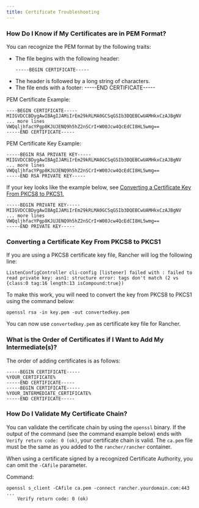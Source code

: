 ```yaml
---
title: Certificate Troubleshooting
---
```


<head>
  <link rel="canonical" href="https://ranchermanager.docs.rancher.com/getting-started/installation-and-upgrade/other-installation-methods/rancher-on-a-single-node-with-docker/certificate-troubleshooting"/>
</head>

### How Do I Know if My Certificates are in PEM Format?

You can recognize the PEM format by the following traits:

- The file begins with the following header:
    ```
    -----BEGIN CERTIFICATE-----
    ```
- The header is followed by a long string of characters.
- The file ends with a footer:
  -----END CERTIFICATE-----

PEM Certificate Example:

```
----BEGIN CERTIFICATE-----
MIIGVDCCBDygAwIBAgIJAMiIrEm29kRLMA0GCSqGSIb3DQEBCwUAMHkxCzAJBgNV
... more lines
VWQqljhfacYPgp8KJUJENQ9h5hZ2nSCrI+W00Jcw4QcEdCI8HL5wmg==
-----END CERTIFICATE-----
```

PEM Certificate Key Example:

```
-----BEGIN RSA PRIVATE KEY-----
MIIGVDCCBDygAwIBAgIJAMiIrEm29kRLMA0GCSqGSIb3DQEBCwUAMHkxCzAJBgNV
... more lines
VWQqljhfacYPgp8KJUJENQ9h5hZ2nSCrI+W00Jcw4QcEdCI8HL5wmg==
-----END RSA PRIVATE KEY-----
```

If your key looks like the example below, see [Converting a Certificate Key From PKCS8 to PKCS1.](#converting-a-certificate-key-from-pkcs8-to-pkcs1)

```
-----BEGIN PRIVATE KEY-----
MIIGVDCCBDygAwIBAgIJAMiIrEm29kRLMA0GCSqGSIb3DQEBCwUAMHkxCzAJBgNV
... more lines
VWQqljhfacYPgp8KJUJENQ9h5hZ2nSCrI+W00Jcw4QcEdCI8HL5wmg==
-----END PRIVATE KEY-----
```

### Converting a Certificate Key From PKCS8 to PKCS1

If you are using a PKCS8 certificate key file, Rancher will log the following line:

```
ListenConfigController cli-config [listener] failed with : failed to read private key: asn1: structure error: tags don't match (2 vs {class:0 tag:16 length:13 isCompound:true})
```

To make this work, you will need to convert the key from PKCS8 to PKCS1 using the command below:

```
openssl rsa -in key.pem -out convertedkey.pem
```

You can now use `convertedkey.pem` as certificate key file for Rancher.

### What is the Order of Certificates if I Want to Add My Intermediate(s)?

The order of adding certificates is as follows:

```
-----BEGIN CERTIFICATE-----
%YOUR_CERTIFICATE%
-----END CERTIFICATE-----
-----BEGIN CERTIFICATE-----
%YOUR_INTERMEDIATE_CERTIFICATE%
-----END CERTIFICATE-----
```

### How Do I Validate My Certificate Chain?

You can validate the certificate chain by using the `openssl` binary. If the output of the command (see the command example below) ends with `Verify return code: 0 (ok)`, your certificate chain is valid. The `ca.pem` file must be the same as you added to the `rancher/rancher` container.

When using a certificate signed by a recognized Certificate Authority, you can omit the `-CAfile` parameter.

Command:

```
openssl s_client -CAfile ca.pem -connect rancher.yourdomain.com:443
...
    Verify return code: 0 (ok)
```
